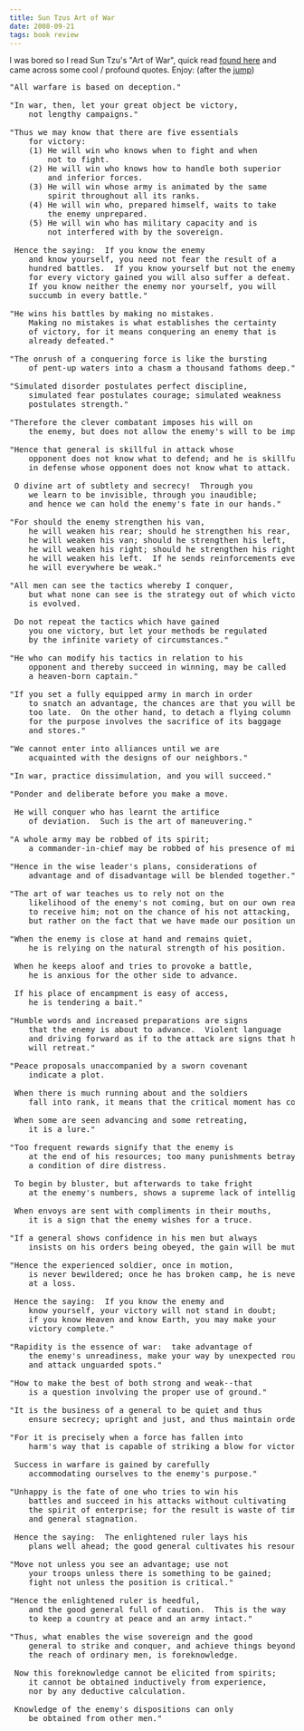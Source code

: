 ```yaml
---
title: Sun Tzus Art of War
date: 2008-09-21
tags: book review
---
```


I was bored so I read Sun Tzu's "Art of War", quick read <a href="http://www.chinapage.com/sunzi-e.html">found here</a> and came across some cool / profound quotes. Enjoy: (after the <a href="http://mohammed.morsi.org/blog/?q=node/243">jump</a>)

<pre>
"All warfare is based on deception."

"In war, then, let your great object be victory,
    not lengthy campaigns."

"Thus we may know that there are five essentials
    for victory:
    (1) He will win who knows when to fight and when
        not to fight.
    (2) He will win who knows how to handle both superior
        and inferior forces.
    (3) He will win whose army is animated by the same
        spirit throughout all its ranks.
    (4) He will win who, prepared himself, waits to take
        the enemy unprepared.
    (5) He will win who has military capacity and is
        not interfered with by the sovereign.

 Hence the saying:  If you know the enemy
    and know yourself, you need not fear the result of a
    hundred battles.  If you know yourself but not the enemy,
    for every victory gained you will also suffer a defeat. 
    If you know neither the enemy nor yourself, you will
    succumb in every battle."

"He wins his battles by making no mistakes. 
    Making no mistakes is what establishes the certainty
    of victory, for it means conquering an enemy that is
    already defeated."

"The onrush of a conquering force is like the bursting
    of pent-up waters into a chasm a thousand fathoms deep."

"Simulated disorder postulates perfect discipline,
    simulated fear postulates courage; simulated weakness
    postulates strength."

"Therefore the clever combatant imposes his will on
    the enemy, but does not allow the enemy's will to be imposed on him."

"Hence that general is skillful in attack whose
    opponent does not know what to defend; and he is skillful
    in defense whose opponent does not know what to attack.

 O divine art of subtlety and secrecy!  Through you
    we learn to be invisible, through you inaudible;
    and hence we can hold the enemy's fate in our hands."

"For should the enemy strengthen his van,
    he will weaken his rear; should he strengthen his rear,
    he will weaken his van; should he strengthen his left,
    he will weaken his right; should he strengthen his right,
    he will weaken his left.  If he sends reinforcements everywhere,
    he will everywhere be weak."

"All men can see the tactics whereby I conquer,
    but what none can see is the strategy out of which victory
    is evolved.

 Do not repeat the tactics which have gained
    you one victory, but let your methods be regulated
    by the infinite variety of circumstances."

"He who can modify his tactics in relation to his
    opponent and thereby succeed in winning, may be called
    a heaven-born captain."

"If you set a fully equipped army in march in order
    to snatch an advantage, the chances are that you will be
    too late.  On the other hand, to detach a flying column
    for the purpose involves the sacrifice of its baggage
    and stores."

"We cannot enter into alliances until we are
    acquainted with the designs of our neighbors."

"In war, practice dissimulation, and you will succeed."

"Ponder and deliberate before you make a move.

 He will conquer who has learnt the artifice
    of deviation.  Such is the art of maneuvering."

"A whole army may be robbed of its spirit;
    a commander-in-chief may be robbed of his presence of mind."

"Hence in the wise leader's plans, considerations of
    advantage and of disadvantage will be blended together."

"The art of war teaches us to rely not on the
    likelihood of the enemy's not coming, but on our own readiness
    to receive him; not on the chance of his not attacking,
    but rather on the fact that we have made our position unassailable."

"When the enemy is close at hand and remains quiet,
    he is relying on the natural strength of his position.

 When he keeps aloof and tries to provoke a battle,
    he is anxious for the other side to advance.

 If his place of encampment is easy of access,
    he is tendering a bait."

"Humble words and increased preparations are signs
    that the enemy is about to advance.  Violent language
    and driving forward as if to the attack are signs that he
    will retreat."

"Peace proposals unaccompanied by a sworn covenant
    indicate a plot.

 When there is much running about and the soldiers
    fall into rank, it means that the critical moment has come.
 
 When some are seen advancing and some retreating,
    it is a lure."

"Too frequent rewards signify that the enemy is
    at the end of his resources; too many punishments betray
    a condition of dire distress.

 To begin by bluster, but afterwards to take fright
    at the enemy's numbers, shows a supreme lack of intelligence.

 When envoys are sent with compliments in their mouths,
    it is a sign that the enemy wishes for a truce.

"If a general shows confidence in his men but always
    insists on his orders being obeyed, the gain will be mutual."

"Hence the experienced soldier, once in motion,
    is never bewildered; once he has broken camp, he is never
    at a loss.

 Hence the saying:  If you know the enemy and
    know yourself, your victory will not stand in doubt;
    if you know Heaven and know Earth, you may make your
    victory complete."

"Rapidity is the essence of war:  take advantage of
    the enemy's unreadiness, make your way by unexpected routes,
    and attack unguarded spots."

"How to make the best of both strong and weak--that
    is a question involving the proper use of ground."

"It is the business of a general to be quiet and thus
    ensure secrecy; upright and just, and thus maintain order."

"For it is precisely when a force has fallen into
    harm's way that is capable of striking a blow for victory.

 Success in warfare is gained by carefully
    accommodating ourselves to the enemy's purpose."

"Unhappy is the fate of one who tries to win his
    battles and succeed in his attacks without cultivating
    the spirit of enterprise; for the result is waste of time
    and general stagnation.

 Hence the saying:  The enlightened ruler lays his
    plans well ahead; the good general cultivates his resources."

"Move not unless you see an advantage; use not
    your troops unless there is something to be gained;
    fight not unless the position is critical."

"Hence the enlightened ruler is heedful,
    and the good general full of caution.  This is the way
    to keep a country at peace and an army intact."

"Thus, what enables the wise sovereign and the good
    general to strike and conquer, and achieve things beyond
    the reach of ordinary men, is foreknowledge.

 Now this foreknowledge cannot be elicited from spirits;
    it cannot be obtained inductively from experience,
    nor by any deductive calculation.

 Knowledge of the enemy's dispositions can only
    be obtained from other men."

</pre>

